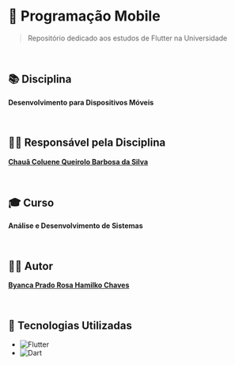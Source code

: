# 📱 Programação Mobile  

> Repositório dedicado aos estudos de Flutter na Universidade

<br>

## 📚 Disciplina  
**Desenvolvimento para Dispositivos Móveis**

<br>

## 🧑‍💼 Responsável pela Disciplina
[**Chauã Coluene Queirolo Barbosa da Silva**](https://github.com/chaua)

<br>

## 🎓 Curso  
**Análise e Desenvolvimento de Sistemas** 

<br>

## 👨‍💻 Autor  
[**Byanca Prado Rosa Hamilko Chaves**](https://github.com/Byonica) 

<br>

## 🚀 Tecnologias Utilizadas  
- ![Flutter](https://img.shields.io/badge/Flutter-02569B?logo=flutter&logoColor=white&style=for-the-badge)  
- ![Dart](https://img.shields.io/badge/Dart-0175C2?logo=dart&logoColor=white&style=for-the-badge) 

